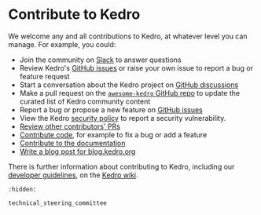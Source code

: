 # Contribute to Kedro

We welcome any and all contributions to Kedro, at whatever level you can manage. For example, you could:

- Join the community on [Slack](https://slack.kedro.org) to answer questions
- Review Kedro's [GitHub issues](https://github.com/kedro-org/kedro/issues) or raise your own issue to report a bug or feature request
- Start a conversation about the Kedro project on [GitHub discussions](https://github.com/kedro-org/kedro/discussions)
- Make a pull request on the [`awesome-kedro` GitHub repo](https://github.com/kedro-org/awesome-kedro) to update the curated list of Kedro community content
- Report a bug or propose a new feature on [GitHub issues](https://github.com/kedro-org/kedro/issues)
- View the Kedro [security policy](https://github.com/kedro-org/kedro/blob/main/SECURITY.md) to report a security vulnerability.
- [Review other contributors' PRs](https://github.com/kedro-org/kedro/pulls)
- [Contribute code](https://github.com/kedro-org/kedro/wiki/Guidelines-for-contributing-developers), for example to fix a bug or add a feature
- [Contribute to the documentation](https://github.com/kedro-org/kedro/wiki/Contribute-to-the-Kedro-documentation)
- [Write a blog post for blog.kedro.org](https://github.com/kedro-org/kedro-devrel/wiki/Want-to-write-a-blog-post-for-Kedro%3F-Here's-how!)

There is further information about contributing to Kedro, including our [developer guidelines](https://github.com/kedro-org/kedro/wiki/Contribute-to-Kedro), on the [Kedro wiki](https://github.com/kedro-org/kedro/wiki).


```{toctree}
:hidden:

technical_steering_committee
```
